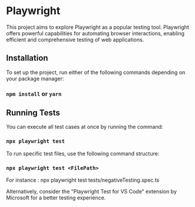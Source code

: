 # Playwright

This project aims to explore Playwright as a popular testing tool. Playwright offers powerful capabilities for automating browser interactions, enabling efficient and comprehensive testing of web applications.

## Installation

To set up the project, run either of the following commands depending on your package manager:

### `npm install` or `yarn`

## Running Tests

You can execute all test cases at once by running the command:

### `npx playwright test`

To run specific test files, use the following command structure:

### `npx playwright test <FilePath>`

For instance : npx playwright test tests/negativeTesting.spec.ts

Alternatively, consider the "Playwright Test for VS Code" extension by Microsoft for a better testing experience.
